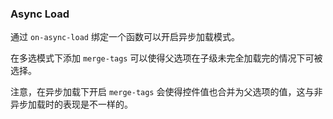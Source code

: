 ### Async Load

通过 `on-async-load` 绑定一个函数可以开启异步加载模式。

在多选模式下添加 `merge-tags` 可以使得父选项在子级未完全加载完的情况下可被选择。

注意，在异步加载下开启 `merge-tags` 会使得控件值也合并为父选项的值，这与非异步加载时的表现是不一样的。
